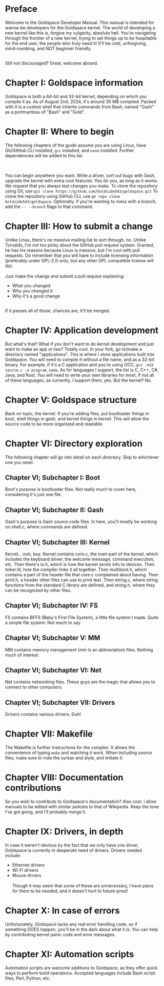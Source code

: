 # Preface
Welcome to the Goldspace Developer Manual. This manual is intended for wanna-be developers for the Goldspace kernel. 
The world of developing a new kernel like this is, forgive my vulgarity, absolute hell. You're navigating through the frontier of a new kernel, trying to set things up to be hospitable for the end user, the people who truly need it! It'll be cold, unforgiving, mind-numbing, and NOT beginner friendly. <br> <br>

Still not discouraged? Great, welcome aboard.
# Chapter I: Goldspace information
Goldspace is both a 64-bit and 32-bit kernel, depending on which you compile it as. As of August 2nd, 2024, it's around 30 MB compiled.
Packed with it is a custom shell that inherits commands from Bash, named "Gash" as a portmanteau of "Bash" and "Gold".
# Chapter II: Where to begin
The following chapters of the guide assume you are using Linux, have Git/GitHub CLI installed, `gcc` installed, and `nasm` installed. Further dependencies will be added to this list.

<br> <br> You can begin anywhere you want. Write a driver, sort out bugs with Gash, upgrade the kernel with extra cool features. You do you, as long as it works.
We request that you always test changes you make. To clone the repository using Git, use `git clone https://github.com/Goldside543/goldspace.git` To clone the repository using GitHub CLI, use `gh repo clone Goldside543/goldspace`. Optionally, if you're wanting to mess with a branch, add the `-- --branch` flags to that command.
# Chapter III: How to submit a change
Unlike Linux, there's no massive mailing list to sort through, no. Unlike Torvalds, I'm not too picky about the GitHub pull request system. Granted, he has his reasons because Linux is massive, but I'm cool with pull requests. Do remember that you will have to include licensing information (preferably under GPL-2.0-only, but any other GPL compatible license will do). <br> <br>
Just make the change and submit a pull request explaining:
* What you changed
* Why you changed it
* Why it's a good change <br> <br>

If it passes all of those, chances are, it'll be merged.
# Chapter IV: Application development
But what's that? What if you don't want to do kernel development and just want to make an app or two? Totally cool.
In your fork, go to/make a directory named "applications". This is where I store applications built into Goldspace.
You will need to compile it without a file name, and as a 32-bit binary. For example, if it's a C application and you're using GCC, `gcc -m32 source.c -o program_name`.
As for languages I support, the list is C, C++, C#, Java, and Rust. You will need to write your own libraries for most, if not all of these languages, as currently, *I* support them, yes. But the kernel? No.
# Chapter V: Goldspace structure
Back on topic, the kernel. If you're adding files, put bootloader things in boot, shell things in gash, and kernel things in kernel. This will allow the source code to be more organized and readable.
# Chapter VI: Directory exploration
The following chapter will go into detail on each directory. Skip to whichever one you need.
## Chapter VI; Subchapter I: Boot
Boot's purpose is bootloader files. Not really much to cover here, considering it's just one file.
## Chapter VI; Subchapter II: Gash
Gash's purpose is Gash source code files. In here, you'll mostly be working on shell.c, where commands are defined.
## Chapter VI; Subchapter III: Kernel
Kernel... ooh, boy. Kernel contains core.c, the main part of the kernel, which includes the keyboard driver, the welcome message, command execution, etc. Then there's io.h, which is how the kernel sends info to devices. Then linker.ld, how the compiler links it all together. Then multiboot.h, which contains a part of the header file that core.c complained about having. Then print.h, a header other files can use to print text. Then string.c, where string functions from the standard C library are defined, and string.h, where they can be recognized by other files.
## Chapter VI; Subchapter IV: FS
FS contains BFFS (Baby's First File System), a little file system I made. Quite a simple file system. Not much to say.
## Chapter VI; Subchapter V: MM
MM contains memory management (mm is an abbreviation) files. Nothing much of interest.
## Chapter VI; Subchapter VI: Net
Net contains networking files. These guys are the magic that allows you to connect to other computers.
## Chapter VI; Subchapter VII: Drivers
Drivers contains various drivers. Duh!
# Chapter VII: Makefile
The Makefile is further instructions for the compiler. It allows the convenience of typing `make` and watching it work. When including source files, make sure to note the syntax and style, and imitate it. 
# Chapter VIII: Documentation contributions
So you wish to contribute to Goldspace's documentation? Also cool. I allow manuals to be edited with similar policies to that of Wikipedia. Keep the tone I've got going, and I'll probably merge it.
# Chapter IX: Drivers, in depth
In case it weren't obvious by the fact that we only have one driver, Goldspace is currently in desperate need of drivers. Drivers needed include:
* Ethernet drivers
* Wi-Fi drivers
* Mouse drivers <br> <br>
Though it may seem that some of these are unnecessary, I have plans for them to be needed, and it doesn't hurt to future-proof.
# Chapter X: In case of errors
Unfortunately, Goldspace lacks any real error handling code, so if something DOES happen, you'll be in the dark about what it is. You can help by contributing kernel panic code and error messages.
# Chapter XI: Automation scripts
Automation scripts are welcome additions to Goldspace, as they offer quick ways to perform build operations. Accepted languages include Bash script files, Perl, Python, etc.
